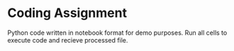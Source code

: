 # Coding Assignment

Python code written in notebook format for demo purposes.
Run all cells to execute code and recieve processed file.

